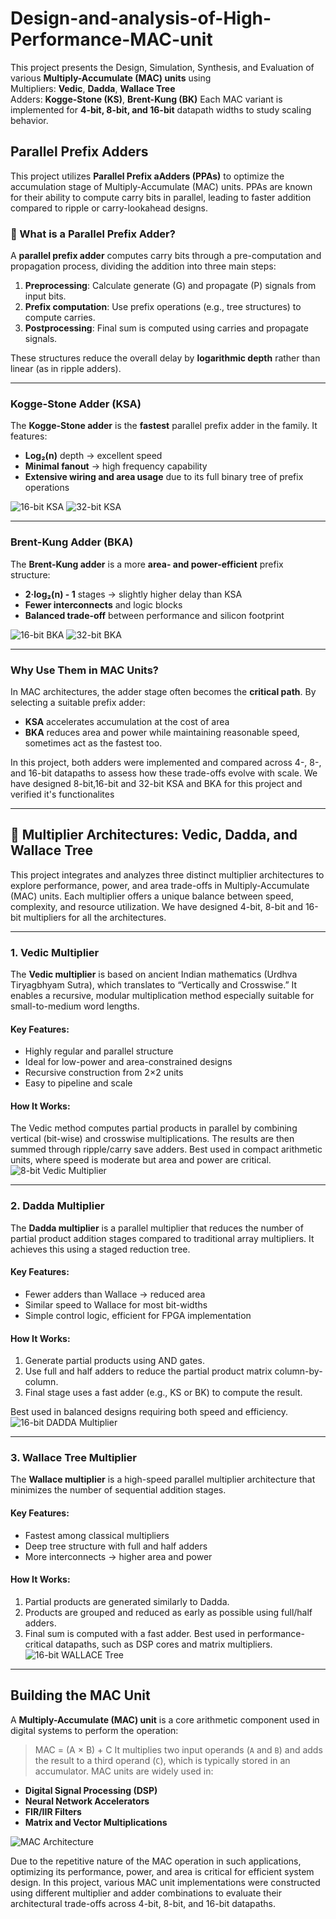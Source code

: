 # Design-and-analysis-of-High-Performance-MAC-unit
This project presents the Design, Simulation, Synthesis, and Evaluation of various **Multiply-Accumulate (MAC) units** using\
 Multipliers: **Vedic**, **Dadda**, **Wallace Tree** \
Adders: **Kogge-Stone (KS)**, **Brent-Kung (BK)** 
Each MAC variant is implemented for **4-bit, 8-bit, and 16-bit** datapath widths to study scaling behavior.

## Parallel Prefix Adders
   This project utilizes **Parallel Prefix aAdders (PPAs)** to optimize the accumulation stage of Multiply-Accumulate (MAC) units. PPAs are known for their ability to compute carry bits in parallel, leading to faster addition compared to ripple or carry-lookahead designs.

### 🧠 What is a Parallel Prefix Adder?

A **parallel prefix adder** computes carry bits through a pre-computation and propagation process, dividing the addition into three main steps:
1. **Preprocessing**: Calculate generate (G) and propagate (P) signals from input bits.
2. **Prefix computation**: Use prefix operations (e.g., tree structures) to compute carries.
3. **Postprocessing**: Final sum is computed using carries and propagate signals.

These structures reduce the overall delay by **logarithmic depth** rather than linear (as in ripple adders).

---

###  Kogge-Stone Adder (KSA)

The **Kogge-Stone adder** is the **fastest** parallel prefix adder in the family. It features:
- **Log₂(n)** depth → excellent speed
- **Minimal fanout** → high frequency capability
- **Extensive wiring and area usage** due to its full binary tree of prefix operations
  
 ![16-bit KSA](https://github.com/user-attachments/assets/6d08a814-79d9-4ce7-ae25-578e058f1a12)
 ![32-bit KSA](https://github.com/user-attachments/assets/4270aa33-a852-4681-bcec-0b318649ca40)


---

###  Brent-Kung Adder (BKA)

The **Brent-Kung adder** is a more **area- and power-efficient** prefix structure:
- **2·log₂(n) - 1** stages → slightly higher delay than KSA
- **Fewer interconnects** and logic blocks
- **Balanced trade-off** between performance and silicon footprint
  
![16-bit BKA](https://github.com/user-attachments/assets/dd5eb6eb-bb81-4f3f-a238-e918ac688b47)
![32-bit BKA](https://github.com/user-attachments/assets/6a16881a-8047-43af-ae94-c37d46d4f26a)

---

###  Why Use Them in MAC Units?

In MAC architectures, the adder stage often becomes the **critical path**. By selecting a suitable prefix adder:
- **KSA** accelerates accumulation at the cost of area
- **BKA** reduces area and power while maintaining reasonable speed, sometimes act as the fastest too.

In this project, both adders were implemented and compared across 4-, 8-, and 16-bit datapaths to assess how these trade-offs evolve with scale. 
We have designed 8-bit,16-bit and 32-bit KSA and BKA for this project and verified it's functionalites

---

## 🔢 Multiplier Architectures: Vedic, Dadda, and Wallace Tree

This project integrates and analyzes three distinct multiplier architectures to explore performance, power, and area trade-offs in Multiply-Accumulate (MAC) units. Each multiplier offers a unique balance between speed, complexity, and resource utilization. We have designed 4-bit, 8-bit and 16-bit multipliers for all the architectures.

---

###  1. Vedic Multiplier

The **Vedic multiplier** is based on ancient Indian mathematics (Urdhva Tiryagbhyam Sutra), which translates to “Vertically and Crosswise.” It enables a recursive, modular multiplication method especially suitable for small-to-medium word lengths.

#### Key Features:
- Highly regular and parallel structure
- Ideal for low-power and area-constrained designs
- Recursive construction from 2×2 units
- Easy to pipeline and scale

#### How It Works:
The Vedic method computes partial products in parallel by combining vertical (bit-wise) and crosswise multiplications. The results are then summed through ripple/carry save adders. Best used in compact arithmetic units, where speed is moderate but area and power are critical.
![8-bit Vedic Multiplier](https://github.com/user-attachments/assets/ac38bda4-f650-4cfc-9b98-47a7d4c223a1)

---

###  2. Dadda Multiplier

The **Dadda multiplier** is a parallel multiplier that reduces the number of partial product addition stages compared to traditional array multipliers. It achieves this using a staged reduction tree.

#### Key Features:
- Fewer adders than Wallace → reduced area
- Similar speed to Wallace for most bit-widths
- Simple control logic, efficient for FPGA implementation

#### How It Works:
1. Generate partial products using AND gates.
2. Use full and half adders to reduce the partial product matrix column-by-column.
3. Final stage uses a fast adder (e.g., KS or BK) to compute the result.

Best used in balanced designs requiring both speed and efficiency.
![16-bit DADDA Multiplier](https://github.com/user-attachments/assets/a75d4d92-5cf3-485d-b38a-850d211ba5df)


---

### 3. Wallace Tree Multiplier

The **Wallace multiplier** is a high-speed parallel multiplier architecture that minimizes the number of sequential addition stages.

#### Key Features:
- Fastest among classical multipliers
- Deep tree structure with full and half adders
- More interconnects → higher area and power

#### How It Works:
1. Partial products are generated similarly to Dadda.
2. Products are grouped and reduced as early as possible using full/half adders.
3. Final sum is computed with a fast adder.
Best used in performance-critical datapaths, such as DSP cores and matrix multipliers.
![16-bit WALLACE Tree](https://github.com/user-attachments/assets/d64ca25c-7916-4016-9e97-d2ddb8fe91ce)

---
## Building the MAC Unit
A **Multiply-Accumulate (MAC) unit** is a core arithmetic component used in digital systems to perform the operation:
> MAC = (A × B) + C
It multiplies two input operands (`A` and `B`) and adds the result to a third operand (`C`), which is typically stored in an accumulator. MAC units are widely used in:

- **Digital Signal Processing (DSP)**
- **Neural Network Accelerators**
- **FIR/IIR Filters**
- **Matrix and Vector Multiplications**

![MAC Architecture](https://github.com/user-attachments/assets/044fe56b-e4e5-46e9-b8cf-884646206bcf)

Due to the repetitive nature of the MAC operation in such applications, optimizing its performance, power, and area is critical for efficient system design. In this project, various MAC unit implementations were constructed using different multiplier and adder combinations to evaluate their architectural trade-offs across 4-bit, 8-bit, and 16-bit datapaths.

